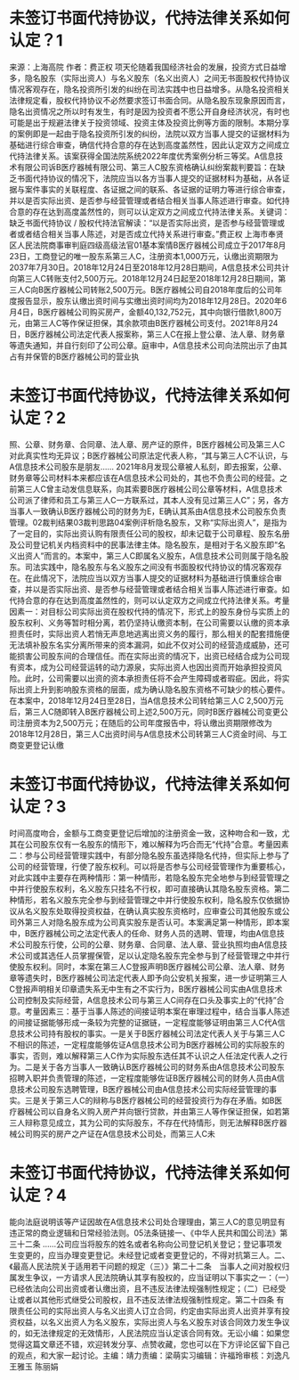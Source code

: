 # 未签订书面代持协议，代持法律关系如何认定？1

来源：上海高院 作者：费正权 项天伦随着我国经济社会的发展，投资方式日益增多，隐名股东（实际出资人）与名义股东（名义出资人）之间无书面股权代持协议情况客观存在，隐名投资所引发的纠纷在司法实践中也日益增多。从隐名投资相关法律规定看，股权代持协议不必然要求签订书面合同。从隐名股东现象原因而言，隐名出资情况之所以时有发生，有时是因为投资者不愿公开自身经济状况，有时也可能是出于规避法律关于投资领域、投资主体及投资比例等方面的限制。本期分享的案例即是一起由于隐名投资所引发的纠纷，法院以双方当事人提交的证据材料为基础进行综合审查，确信代持合意的存在达到高度盖然性，因此认定双方之间成立代持法律关系。该案获得全国法院系统2022年度优秀案例分析三等奖。A信息技术有限公司诉B医疗器械有限公司、第三人C股东资格确认纠纷案裁判要旨：在缺乏书面代持协议的情况下，法院应当以各方当事人提交的证据材料为基础，从各证据与案件事实的关联程度、各证据之间的联系、各证据的证明力等进行综合审查，并以是否实际出资、是否参与经营管理或者结合相关当事人陈述进行审查。如代持合意的存在达到高度盖然性的，则可以认定双方之间成立代持法律关系。关键词：缺乏书面代持协议 / 股权代持法官解读：“以是否实际出资，是否参与经营管理或者或者结合相关当事人陈述，对是否成立代持关系进行审查。”费正权 上海市奉贤区人民法院商事审判庭四级高级法官01基本案情B医疗器械公司成立于2017年8月23日，工商登记的唯一股东系第三人C，注册资本1,000万元，认缴出资期限为2037年7月30日。2018年12月24日至2018年12月28日期间，A信息技术公司共计向第三人C转账支付2,500万元。2018年12月24日起至2018年12月28日期间，第三人C向B医疗器械公司转账2,500万元。B医疗器械公司自2018年度后的公司年度报告显示，股东认缴出资时间与实缴出资时间均为2018年12月28日。2020年6月4日，B医疗器械公司购买房产，金额40,132,752元，其中向银行借款1,800万元，由第三人C等作保证担保，其余款项由B医疗器械公司支付。2021年8月24日，B医疗器械公司法定代表人报案称，第三人C在报上登公章、法人章、财务章等遗失通知，并自行刻印了公司公章。庭审中，A信息技术公司向法院出示了由其占有并保管的B医疗器械公司的营业执

# 未签订书面代持协议，代持法律关系如何认定？2

照、公章、财务章、合同章、法人章、房产证的原件，B医疗器械公司及第三人C对此真实性均无异议；B医疗器械公司原法定代表人称，“其与第三人C不认识，与A信息技术公司股东是朋友…… 2021年8月发现公章被人私刻，即去报案，公章、财务章等公司材料本来都应该在A信息技术公司处的，其也不负责公司的经营。之前第三人C曾主动发信息联系，向其索要B医疗器械公司公章等材料，A信息技术公司派了律师和员工与第三人C一方联系过，其本人没有见过第三人C”；另，各方当事人一致确认B医疗器械公司的财务为E，E确认其系由A信息技术公司股东负责管理。02裁判结果03裁判思路04案例评析隐名股东，又称“实际出资人”，是指为了一定目的，实际出资认购有限责任公司的股权，却未记载于公司章程、股东名册及公司登记机关内档资料中的民事法律主体。隐名股东，是相对于名义股东即“名义出资人”而言的。本案中，第三人C即属名义股东，A信息技术公司则属于隐名股东。司法实践中，隐名股东与名义股东之间没有书面股权代持协议的情况客观存在。在此情况下，法院应当以双方当事人提交的证据材料为基础进行慎重综合审查，并以是否实际出资、是否参与经营管理或者结合相关当事人陈述进行审查。如代持合意的存在达到高度盖然性的，则可以认定双方之间成立代持法律关系。考量因素一：对目标公司实际出资在股权代持的情况下，形式上的股东身份与实质上的股东权利、义务等暂时相分离，若仍坚持认缴资本制，在公司需要以认缴的资本承担责任时，实际出资人若悄无声息地逃离出资义务的履行，那么相关的配套措施便无法填补股东名实分离所带来的资本漏洞，如此不仅对公司的经营造成威胁，还可能损害公司股东间的合理信任。而在实际出资的情况下，出资已经结合成为公司现有资本，成为公司经营运转的动力源泉，实际出资人也因出资而开始承担投资风险。此时，公司需要以出资的资本承担责任将不会产生障碍或者瑕疵。因此，将实际出资上升到影响股东资格的层面，成为确认隐名股东资格不可缺少的核心要件。在本案中，2018年12月24日至28日，当A信息技术公司转给第三人C 2,500万元后，第三人C随即转入B医疗器械公司上述2,500万元，同时B医疗器械公司变更公司注册资本为2,500万元；在随后的公司年度报告中，将认缴出资期限修改为2018年12月28日，第三人C出资时间与A信息技术公司转第三人C资金时间、与工商变更登记认缴

# 未签订书面代持协议，代持法律关系如何认定？3

时间高度吻合，金额与工商变更登记后增加的注册资金一致，这种吻合和一致，尤其在公司股东仅有一名股东的情形下，难以解释为巧合而无“代持”合意。考量因素二：参与公司经营管理实践中，有部分隐名股东虽选择隐名代持，但实际上参与了公司的经营管理，行使了股东权利。可以将是否参与公司经营管理作为重要核心，对此实践中主要存在两种情形：第一种情形，若隐名股东完全地参与到经营管理之中并行使股东权利，名义股东只挂名不行权，即可直接确认其隐名股东资格。第二种情形，若名义股东完全参与到经营管理之中并行使股东权利，隐名股东仅依据协议从名义股东处取得投资权益，在确认真实股东资格时，应审查公司其他股东或公司外第三人对隐名股东成为公司真实股东是否认可。本案满足第一种情形，即本案中，B医疗器械公司之法定代表人的任命、财务人员的选聘、管理，均由A信息技术公司股东行使，公司的公章、财务章、合同章、法人章、营业执照均由A信息技术公司或其选任人员掌握保管，足以认定隐名股东完全参与到了经营管理之中并行使股东权利。同时，本案在第三人C登报声明B医疗器械公司公章、法人章、财务章等遗失时，B医疗器械公司法定代表人即予向公安机关报案，进一步证明第三人C登报声明相关印章遗失系无中生有之不实行为，B医疗器械公司实由A信息技术公司控制及实际经营，A信息技术公司与第三人C间存在口头及事实上的“代持”合意。考量因素三：基于当事人陈述的间接证明本案在审理过程中，结合当事人陈述的间接证据能够形成一条较为完整的证据链，一定程度能够证明由第三人C代A信息技术公司持有股权的事实。一是关于B医疗器械公司法定代表人关于与第三人C不相识的陈述，一定程度能够佐证A信息技术公司为B医疗器械公司的实际股东的事实，否则，难以解释第三人C作为实际股东选任其不认识之人任法定代表人之行为。二是关于各方当事人一致确认B医疗器械公司的财务系由A信息技术公司股东招聘入职并负责管理的陈述，一定程度能够佐证B医疗器械公司的财务人员由A信息技术公司股东选聘管理，B医疗器械公司由A信息技术公司实际经营管理的事实。三是关于第三人C的辩称与B医疗器械公司的经营投资行为存在矛盾。如B医疗器械公司以自身名义购入房产并向银行贷款，并由第三人等作保证担保，如若第三人辩称意见成立，其为公司的实际股东，不存在代持情形，则无法解释B医疗器械公司购买的房产之产证在A信息技术公司处，而第三人C未

# 未签订书面代持协议，代持法律关系如何认定？4

能向法庭说明该等产证因故在A信息技术公司处合理理由，第三人C的意见明显有违正常的商业逻辑和日常经验法则。05法条链接一、《中华人民共和国公司法》第三十二条   ……公司应当将股东的姓名或者名称向公司登记机关登记；登记事项发生变更的，应当办理变更登记。未经登记或者变更登记的，不得对抗第三人。二、《最高人民法院关于适用若干问题的规定（三）》第二十二条　当事人之间对股权归属发生争议，一方请求人民法院确认其享有股权的，应当证明以下事实之一：（一）已经依法向公司出资或者认缴出资，且不违反法律法规强制性规定；（二）已经受让或者以其他形式继受公司股权，且不违反法律法规强制性规定。第二十四条  有限责任公司的实际出资人与名义出资人订立合同，约定由实际出资人出资并享有投资权益，以名义出资人为名义股东，实际出资人与名义股东对该合同效力发生争议的，如无法律规定的无效情形，人民法院应当认定该合同有效。无讼小编：如果您觉得这篇文章还不错，欢迎转发分享、点赞收藏，您也可以在下方评论区留下自己的观点，和大家一起讨论。主编：靖力责编：梁萌实习编辑：许福玲审核：刘逸凡 王雅玉 陈丽娟

